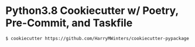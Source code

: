 # Python3.8 Cookiecutter w/ Poetry, Pre-Commit, and Taskfile


```sh
$ cookiecutter https://github.com/HarryMWinters/cookiecutter-pypackage
```
